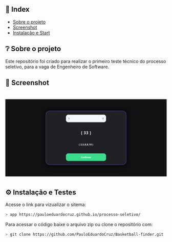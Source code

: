 
## 📌 Index
- [Sobre o projeto](#-sobre-o-projeto)
- [Screenshot](#-screenshots)
- [Instalação e Start](#-instalação-e-start)


## ❔ Sobre o projeto
 Este repositório foi criado para realizar o primeiro teste técnico do processo seletivo, para  a vaga de Engenheiro de Software.


## 📸 Screenshot
 <h1 align="center">
  <img src="./app.png" alt="Landing" width="1000px" />
</h1>


## ⚙ Instalação e Testes

Acesse o link para vizualizar o sitema: 
```bash
> app https://pauloeduardocruz.github.io/processo-seletivo/
```

Para acessar o código baixe o arquivo zip ou clone o repositório com:

```bash
> git clone https://github.com/PauloEduardoCruz/Basketball-finder.git
```